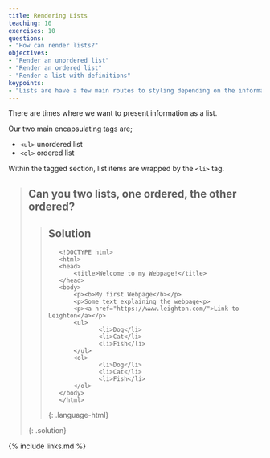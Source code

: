 ```yaml
---
title: Rendering Lists
teaching: 10
exercises: 10
questions:
- "How can render lists?"
objectives:
- "Render an unordered list"
- "Render an ordered list"
- "Render a list with definitions"
keypoints:
- "Lists are have a few main routes to styling depending on the information you are trying to convey."
---
```


There are times where we want to present information as a list.

Our two main encapsulating tags are;

- ```<ul>``` unordered list
- ```<ol>``` ordered list

Within the tagged section, list items are wrapped by the ```<li>``` tag.

> ## Can you two lists, one ordered, the other ordered?
>
>
> > ## Solution 
> > ~~~
> >    <!DOCTYPE html>
> >    <html>
> >    <head>
> >        <title>Welcome to my Webpage!</title>
> >    </head>
> >    <body>
> >        <p><b>My first Webpage</b></p>
> >        <p>Some text explaining the webpage<p>
> >        <p><a href="https://www.leighton.com/">Link to Leighton</a></p>
> >        <ul>
> >               <li>Dog</li>
> >               <li>Cat</li>
> >               <li>Fish</li>
> >        </ul>
> >        <ol>
> >               <li>Dog</li>
> >               <li>Cat</li>
> >               <li>Fish</li>
> >        </ol>
> >    </body>
> >    </html>
> > ~~~
> > {: .language-html}
> > 
> {: .solution}
>


{% include links.md %}
